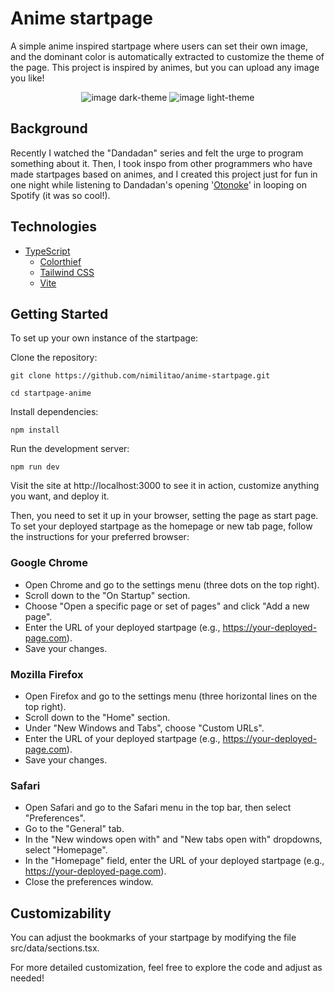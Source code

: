 # Anime startpage
A simple anime inspired startpage where users can set their own image, and the dominant color is automatically extracted to customize the theme of the page. This project is inspired by animes, but you can upload any image you like!

<div align="center">
  <img alt="image dark-theme" src="https://github.com/user-attachments/assets/78925e46-2181-4c15-a32b-c7119f8fab8c">
  <img alt="image light-theme" src="https://github.com/user-attachments/assets/4f219dfe-dab6-4894-aef9-01fdce285e2e">
</div>

## Background
Recently I watched the "Dandadan" series and felt the urge to program something about it. Then, I took inspo from other programmers who have made startpages based on animes, and I created this project just for fun in one night while listening to Dandadan's opening '[Otonoke](https://www.youtube.com/watch?v=tf9vUQgg1b4&ab_channel=CrunchyrollBrasil)' in looping on Spotify (it was so cool!).

## Technologies
- [TypeScript](https://www.typescriptlang.org/)
  - [Colorthief](https://lokeshdhakar.com/projects/color-thief/)
  - [Tailwind CSS](https://tailwindcss.com/)
  - [Vite](https://vitejs.dev/)

## Getting Started

To set up your own instance of the startpage:

Clone the repository:
```
git clone https://github.com/nimilitao/anime-startpage.git

cd startpage-anime
```

Install dependencies:
```
npm install
```

Run the development server:
```
npm run dev
```

Visit the site at http://localhost:3000 to see it in action, customize anything you want, and deploy it.

Then, you need to set it up in your browser, setting the page as start page. To set your deployed startpage as the homepage or new tab page, follow the instructions for your preferred browser:

### Google Chrome
- Open Chrome and go to the settings menu (three dots on the top right).
- Scroll down to the "On Startup" section.
- Choose "Open a specific page or set of pages" and click "Add a new page".
- Enter the URL of your deployed startpage (e.g., https://your-deployed-page.com).
- Save your changes.

### Mozilla Firefox
- Open Firefox and go to the settings menu (three horizontal lines on the top right).
- Scroll down to the "Home" section.
- Under "New Windows and Tabs", choose "Custom URLs".
- Enter the URL of your deployed startpage (e.g., https://your-deployed-page.com).
- Save your changes.

### Safari
- Open Safari and go to the Safari menu in the top bar, then select "Preferences".
- Go to the "General" tab.
- In the "New windows open with" and "New tabs open with" dropdowns, select "Homepage".
- In the "Homepage" field, enter the URL of your deployed startpage (e.g., https://your-deployed-page.com).
- Close the preferences window.

## Customizability
You can adjust the bookmarks of your startpage by modifying the file src/data/sections.tsx.

For more detailed customization, feel free to explore the code and adjust as needed!
